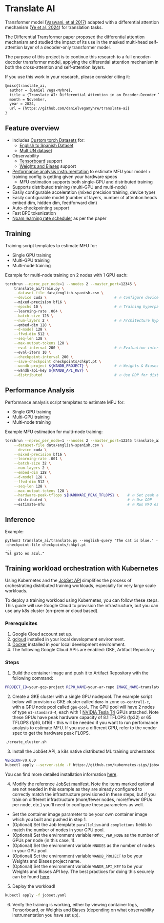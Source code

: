 # Translate AI

Transformer model ([Vaswani, et al 2017](https://arxiv.org/abs/1706.03762)) adapted with a differential attention mechanism ([Ye et al, 2024](https://arxiv.org/pdf/2410.05258)) for translation tasks.

The Differential Transformer paper proposed the differential attention mechanism and studied the impact of its use in the masked multi-head self-attention layer of a decoder-only transformer model. 

The purpose of this project is to continue this research to a full encoder-decoder transformer model, applying the differential attention mechanism in both the cross-attention and self-attention layers.

If you use this work in your research, please consider citing it:

```latex
@misc{translate_ai,
  author = {Daniel Vega-Myhre},
  title = {Translate AI: Differential Attention in an Encoder-Decoder Transformer Model},
  month = November,
  year = 2024,
  url = {https://github.com/danielvegamyhre/translate-ai}
}
```

## Feature overview
- Includes [Custom torch Datasets](https://github.com/danielvegamyhre/translate-ai/tree/main/translate_ai/datasets) for:
    - [English to Spanish Dataset](https://www.kaggle.com/datasets/lonnieqin/englishspanish-translation-dataset/data)
    - [MultiUN dataset](https://opus.nlpl.eu/legacy/MultiUN.php)
- Observability
    - [Tensorboard](https://www.tensorflow.org/tensorboard) support
    - [Weights and Biases](https://wandb.ai/site/) support
- [Performance analysis instrumentation](https://github.com/danielvegamyhre/translate-ai/blob/main/dist-perf-analysis.sh) to estimate MFU your model + training config is getting given your hardware specs
    - MFU estimation supports both single-GPU and distributed training
- Supports distributed training (multi-GPU and multi-node)
- Easily configurable acceleration (mixed precision training, device type)
- Easily configurable model (number of layers, number of attention heads embed dim, hidden dim, feedforward dim)
- Auto-checkpointing support
- Fast BPE tokenization
- [Noam learning rate scheduler](https://nn.labml.ai/optimizers/noam.html) as per the paper

## Training

Training script templates to estimate MFU for:

- Single GPU training
- Multi-GPU training
- Multi-node training

Example for multi-node training on 2 nodes with 1 GPU each:

```bash
torchrun --nproc_per_node=1 --nnodes 2 --master_port=12345 \
    translate_ai/train.py \
    --dataset-file data/english-spanish.csv \
    --device cuda \                               # 🔥 Configure device type and mixed precision data type
    --mixed-precision bf16 \
    --epochs 10 \                                 # 🔥 Training hyperparams
    --learning-rate .004 \
    --batch-size 128 \
    --num-layers 2 \                              # 🔥 Architecture hyperparams
    --embed-dim 128 \
    --d-model 128 \
    --ffwd-dim 512 \
    --seq-len 128 \
    --max-output-tokens 128 \
    --eval-interval 200 \                         # 🔥 Evaluation interval and iterations for computing validation loss
    --eval-iters 10 \
    --checkpoint-interval 200 \
    --save-checkpoint checkpoints/chkpt.pt \
    --wandb-project ${WANDB_PROJECT} \            # 🔥 Weights & Biases configuration for training observability
    --wandb-api-key ${WANDB_API_KEY} \
    --distributed                                 # 🔥 Use DDP for distributed training
  ```

## Performance Analysis

Performance analysis script templates to estimate MFU for:

- Single GPU training
- Multi-GPU training
- Multi-node training

Example MFU estimation for multi-node training:

```bash
torchrun --nproc_per_node=1 --nnodes 2 --master_port=12345 translate_ai/train.py \
    --dataset-file data/english-spanish.csv \
    --device cuda \
    --mixed-precision bf16 \
    --learning-rate .001 \
    --batch-size 32 \
    --num-layers 2 \
    --embed-dim 128 \
    --d-model 128 \
    --ffwd-dim 512 \
    --seq-len 128 \
    --max-output-tokens 128 \
    --hardware-peak-tflops ${HARDWARE_PEAK_TFLOPS} \    # 🔥 Set peak accelerator TFLOPs by referencing manufacturer docs
    --distributed \                                     # 🔥 Use DDP
    --estimate-mfu                                      # 🔥 Run MFU estimation instead of training
```


## Inference

Example: 

```
python3 translate_ai/translate.py --english-query "The cat is blue." --checkpoint-file checkpoints/chkpt.pt
...
"El gato es azul."
```

## Training workload orchestration with Kubernetes

Using Kubernetes and the [JobSet API](https://github.com/kubernetes-sigs/jobset) simplifies the process of orchestrating
distributed training workloads, especially for very large scale workloads.

To deploy a training workload using Kubernetes, you can follow these steps. This guide will use Google Cloud to provision
the infrastructure, but you can use any k8s cluster (on-prem or cloud based).

### Prerequisites

1. Google Cloud account set up.
2. [gcloud](https://cloud.google.com/sdk/docs/install-sdk) installed in your local development environment.
3. [Docker](https://docs.docker.com/engine/install/) installed in your local development environment.
4. The following Google Cloud APIs are enabled: GKE, Artifact Repository 

### Steps

1. Build the container image and push it to Artifact Repository with the following command:

```bash
PROJECT_ID=your-gcp-project REPO_NAME=your-ar-repo IMAGE_NAME=translate TAG=latest ./build_and_push.sh
```

2. Create a GKE cluster with a single GPU nodepool. The example script below will provision a GKE cluster
called `demo` in zone `us-central1-c`, with a GPU node pool called `gpu-pool`. The GPU pool will have 2 nodes of type `n1-standard-4`, each with 1 [NVIDIA Tesla T4](https://www.nvidia.com/en-us/data-center/tesla-t4/) GPUs attached. Note these GPUs have peak hardware capacity of 8.1 TFLOPS (fp32) or 65 TFLOPS (fp16, bf16) - this will be needed if you want to run performance analysis to estimate MFU. If you use a different GPU, refer to the vendor spec to get the hardware peak FLOPS.   

```bash
./create_cluster.sh
```

3. Install the JobSet API, a k8s native distributed ML training orchestrator.

```bash
VERSION=v0.6.0
kubectl apply --server-side -f https://github.com/kubernetes-sigs/jobset/releases/download/$VERSION/manifests.yaml
```

You can find more detailed installation information [here](https://jobset.sigs.k8s.io/docs/installation/).

4. Modify the reference [JobSet manifest](jobset.yaml). Note the items marked optional are not needed in this example
as they are already configured to correctly match the infrastructure provisioned in these steps, but if you train on
different infrastructure (more/fewer nodes, more/fewer GPUs per node, etc.) you'll need to configure these parameters as well.

- Set the container image parameter to be your own container image which you built and pushed in step 1.
- (Optional) Set the Job template `parallelism` and `completions` fields to match the number of nodes in your GPU pool.
- (Optional) Set the environment variable `NPROC_PER_NODE` as the number of GPUs per node (in this case, 1).
- (Optional) Set the environment variable `NNODES` as the number of nodes in your GPU pool.
- (Optional) Set the environment variable `WANDB_PROJECT` to be your Weights and Biases project name.
- (Optional) Set the environment variable `WANDB_API_KEY` to be your Weights and Biases API key. The best practices for doing this
securely can be found [here](https://kubernetes.io/docs/tasks/inject-data-application/distribute-credentials-secure/).

5. Deploy the workload!

```bash
kubectl apply -f jobset.yaml
```

6. Verify the training is working, either by viewing container logs, Tensorboard, or Weights and Biases (depending on what
observability instrumentation you have set up).
